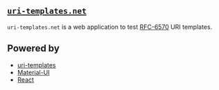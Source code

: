 ## [`uri-templates.net`](https://uri-templates.net)
`uri-templates.net` is a web application to test [RFC-6570](https://tools.ietf.org/html/rfc6570) URI templates.

## Powered by
- [uri-templates](https://www.npmjs.com/package/uri-templates)
- [Material-UI](https://material-ui.com/) 
- [React](https://reactjs.org/)